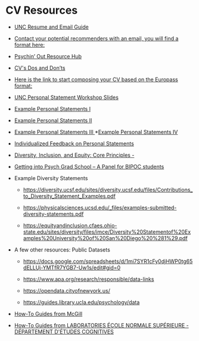 # CV Resources

* [UNC Resume and Email Guide
](https://careers.unc.edu/students/resumes-and-letters)
* [Contact your potential recommenders with an email, you will find a format here:
](https://www.youtube.com/watch?v=4vub1rBaDoI)
* [Psychin’ Out Resource Hub
](https://drive.google.com/drive/folders/1FGf4mFYkAcc8xg6JpA7vGCm8P-BWed_h)
* [CV's Dos and Don’ts
](https://www.apa.org/gradpsych/2003/09/cv)
* [Here is the link to start composing your CV based on the Europass format: ](https://europa.eu/europass/en/create-europass-cv)
* [UNC Personal Statement Workshop Slides](https://liberalarts.utexas.edu/psychology/_files/PDF/diversitypdfs/Personal-Statements%20Workshop.pdf)
* [Example Personal Statements I
](https://docs.google.com/document/d/11vTrJDNSXJR0w7SYhz_nYJ8oc6OA6DXAhStWrLxfaQ8/edit)
* [Example Personal Statements II
](https://sites.lsa.umich.edu/splat-lab/faqs/)
* [Example Personal Statements III
](
https://www.stonybrook.edu/commcms/psychology/_pdfs/undergraduate/sample%20personal%20statements.pdf
)
*[Example Personal Statements IV](https://docs.google.com/document/d/106odkwHQy5G_MVvu24rFJDew-r6VSmdd4jQVstp7DmE/edit)
* [Individualized Feedback on Personal Statements
](https://www.asfp.io)
* [Diversity, Inclusion, and Equity: Core Principles - 
](https://aacu.org/making-excellence-inclusive)
* [Getting into Psych Grad School – A Panel for BIPOC students](https://www.youtube.com/watch?v=DcC9GrWeamk&t=1s)
* Example Diversity Statements
    
    * https://diversity.ucsf.edu/sites/diversity.ucsf.edu/files/Contributions_to_Diversity_Statement_Examples.pdf
    
    * https://physicalsciences.ucsd.edu/_files/examples-submitted-diversity-statements.pdf
    
    * https://equityandinclusion.cfaes.ohio-state.edu/sites/diversity/files/imce/Diversity%20Statementof%20Examples%20University%20of%20San%20Diego%20%281%29.pdf

* A few other resources:
Public Datasets
    * https://docs.google.com/spreadsheets/d/1mi7SYR1cFy0djHWP0tg65dELLUj-YMTfR7YGB7-Uw1s/edit#gid=0

    * https://www.apa.org/research/responsible/data-links

    * https://opendata.cityofnewyork.us/

    * https://guides.library.ucla.edu/psychology/data

* [How-To Guides from McGill](https://www.mcgill.ca/caps/publications/guides)
* [How-To Guides from LABORATORIES
ÉCOLE NORMALE SUPÉRIEURE - DÉPARTEMENT D'ÉTUDES COGNITIVES](https://cognition.ens.fr/en/admissions-scholarships-14195)


